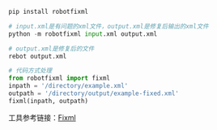 ```python
pip install robotfixml

# input.xml是有问题的xml文件，output.xml是修复后输出的xml文件
python -m robotfixml input.xml output.xml

# output.xml是修复后的文件
rebot output.xml

# 代码方式处理
from robotfixml import fixml
inpath = '/directory/example.xml'
outpath = '/directory/output/example-fixed.xml'
fixml(inpath, outpath)
```

工具参考链接：[Fixml](https://bitbucket.org/robotframework/fixml/src/master/)